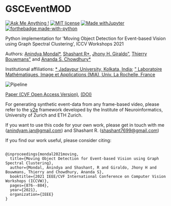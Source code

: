 # GSCEventMOD
[![Ask Me Anything !](https://img.shields.io/badge/Ask%20me-anything-1abc9c.svg)](https://GitHub.com/Naereen/ama)
[![MIT license](https://img.shields.io/badge/License-MIT-blue.svg)](https://lbesson.mit-license.org/)
[![Made withJupyter](https://img.shields.io/badge/Made%20with-Jupyter-orange?style=for-the-badge&logo=Jupyter)](https://jupyter.org/try)
[![forthebadge made-with-python](http://ForTheBadge.com/images/badges/made-with-python.svg)](https://www.python.org/)

Python implementation for 'Moving Object Detection for Event-based Vision using Graph Spectral Clustering', ICCV Workshops 2021

Authors: [Anindya Mondal*](https://sites.google.com/view/anindyamondal), [Shashant R*](https://www.researchgate.net/profile/Shashant-R), [Jhony H. Giraldo"](https://sites.google.com/view/jhonygiraldo), [Thierry Bouwmans"](https://sites.google.com/site/thierrybouwmans) and [Ananda S. Chowdhury*](https://sites.google.com/site/anandachowdhury)

Institutional affiliations: [\* Jadavpur University, Kolkata, India](http://www.jaduniv.edu.in/); [\" 
Laboratoire Mathématiques, Image et Applications (MIA), Univ. La Rochelle, France](http://mia.univ-larochelle.fr/)

![Pipeline](https://github.com/anindya2001/GSCEventMOD/blob/main/pipeline.png)

[Paper (CVF Open Access Version)](https://openaccess.thecvf.com/content/ICCV2021W/GSP-CV/papers/Mondal_Moving_Object_Detection_for_Event-Based_Vision_Using_Graph_Spectral_Clustering_ICCVW_2021_paper.pdf),
[(DOI)](https://ieeexplore.ieee.org/abstract/document/9607843)

For generating synthetic event-data from any frame-based video, please refer to the [v2e](https://sites.google.com/view/video2events/home) framework developed by the Institute of Neuroinformatics, University of Zurich and ETH Zurich. 

If you want to use this code for your own work, please get in touch with me (anindyam.jan@gmail.com) and Shashant R. (shashant7699@gmail.com)

If you find our work useful, please consider citing:

```

@inproceedings{mondal2021moving,
  title={Moving Object Detection for Event-based Vision using Graph Spectral Clustering},
  author={Mondal, Anindya and Shashant, R and Giraldo, Jhony H and Bouwmans, Thierry and Chowdhury, Ananda S},
  booktitle={2021 IEEE/CVF International Conference on Computer Vision Workshops (ICCVW)},
  pages={876--884},
  year={2021},
  organization={IEEE}
}
```
